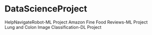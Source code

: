 # DataScienceProject
HelpNavigateRobot-ML Project
Amazon Fine Food Reviews-ML Project
Lung and Colon Image Classification-DL Project
